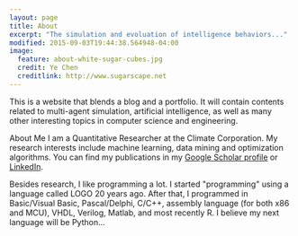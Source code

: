 ```yaml
---
layout: page
title: About
excerpt: "The simulation and evoluation of intelligence behaviors..."
modified: 2015-09-03T19:44:38.564948-04:00
image:
  feature: about-white-sugar-cubes.jpg
  credit: Ye Chen
  creditlink: http://www.sugarscape.net
---
```


This is a website that blends a blog and a portfolio. It will contain contents related to multi-agent simulation, artificial intelligence, as well as many other interesting topics in computer science and engineering.

About Me
I am a Quantitative Researcher at the Climate Corporation. My research interests include machine learning, data mining and optimization algorithms. You can find my publications in my [Google Scholar profile](https://scholar.google.com/citations?user=kHeI720AAAAJ&hl=en) or [LinkedIn](https://www.linkedin.com/pub/ye-chen/56/9b8/606).

Besides research, I like programming a lot. I started "programming" using a language called LOGO 20 years ago. After that, I programmed in Basic/Visual Basic, Pascal/Delphi, C/C++, assembly language (for both x86 and MCU), VHDL, Verilog, Matlab, and most recently R. I believe my next language will be Python...

